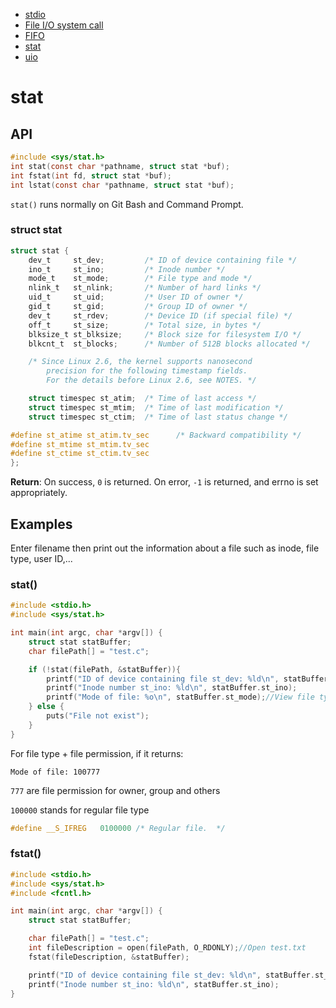 * [stdio](https://github.com/TranPhucVinh/C/tree/master/Physical%20layer/File%20IO/stdio)
* [File I/O system call](https://github.com/TranPhucVinh/C/blob/master/Physical%20layer/File%20IO/System%20call)
* [FIFO](FIFO)
* [stat](#stat)
* [uio](uio)

# stat

## API

```c
#include <sys/stat.h>
int stat(const char *pathname, struct stat *buf);
int fstat(int fd, struct stat *buf);
int lstat(const char *pathname, struct stat *buf);
```

``stat()`` runs normally on Git Bash and Command Prompt.

### struct stat

```c
struct stat {
    dev_t     st_dev;         /* ID of device containing file */
    ino_t     st_ino;         /* Inode number */
    mode_t    st_mode;        /* File type and mode */
    nlink_t   st_nlink;       /* Number of hard links */
    uid_t     st_uid;         /* User ID of owner */
    gid_t     st_gid;         /* Group ID of owner */
    dev_t     st_rdev;        /* Device ID (if special file) */
    off_t     st_size;        /* Total size, in bytes */
    blksize_t st_blksize;     /* Block size for filesystem I/O */
    blkcnt_t  st_blocks;      /* Number of 512B blocks allocated */

    /* Since Linux 2.6, the kernel supports nanosecond
        precision for the following timestamp fields.
        For the details before Linux 2.6, see NOTES. */

    struct timespec st_atim;  /* Time of last access */
    struct timespec st_mtim;  /* Time of last modification */
    struct timespec st_ctim;  /* Time of last status change */

#define st_atime st_atim.tv_sec      /* Backward compatibility */
#define st_mtime st_mtim.tv_sec
#define st_ctime st_ctim.tv_sec
};
```

**Return**: On success, ``0`` is returned.  On error, ``-1`` is returned, and errno is set appropriately.

## Examples

Enter filename then print out the information about a file such as inode, file type, user ID,...

### stat()

```c
#include <stdio.h>
#include <sys/stat.h>

int main(int argc, char *argv[]) {
	struct stat statBuffer;
    char filePath[] = "test.c";

    if (!stat(filePath, &statBuffer)){
		printf("ID of device containing file st_dev: %ld\n", statBuffer.st_dev);
		printf("Inode number st_ino: %ld\n", statBuffer.st_ino);
        printf("Mode of file: %o\n", statBuffer.st_mode);//View file type + file permission under octal
	} else {
		puts("File not exist");
	}
}		
```

For file type + file permission, if it returns:

```
Mode of file: 100777
```

``777`` are file permission for owner, group and others

``100000`` stands for regular file type

```c
#define	__S_IFREG	0100000	/* Regular file.  */
```

### fstat()

```c
#include <stdio.h>
#include <sys/stat.h>
#include <fcntl.h>

int main(int argc, char *argv[]) {
	struct stat statBuffer;

	char filePath[] = "test.c";
    int fileDescription = open(filePath, O_RDONLY);//Open test.txt
    fstat(fileDescription, &statBuffer);

    printf("ID of device containing file st_dev: %ld\n", statBuffer.st_dev);
    printf("Inode number st_ino: %ld\n", statBuffer.st_ino);
}	
```